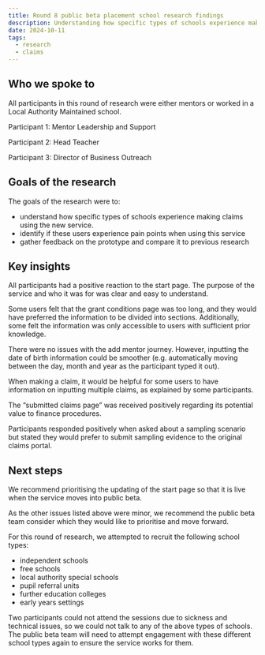 ```yaml
---
title: Round 8 public beta placement school research findings
description: Understanding how specific types of schools experience making claims
date: 2024-10-11
tags:
  - research
  - claims
---
```


## Who we spoke to

All participants in this round of research were either mentors or worked in a Local Authority Maintained school.

Participant 1: Mentor Leadership and Support

Participant 2: Head Teacher

Participant 3: Director of Business Outreach

## Goals of the research

The goals of the research were to:

- understand how specific types of schools experience making claims using the new service.
- identify if these users experience pain points when using this service
- gather feedback on the prototype and compare it to previous research

## Key insights

All participants had a positive reaction to the start page. The purpose of the service and who it was for was clear and easy to understand.

Some users felt that the grant conditions page was too long, and they would have preferred the information to be divided into sections. Additionally, some felt the information was only accessible to users with sufficient prior knowledge.

There were no issues with the add mentor journey. However, inputting the date of birth information could be smoother (e.g. automatically moving between the day, month and year as the participant typed it out).

When making a claim, it would be helpful for some users to have information on inputting multiple claims, as explained by some participants.

The “submitted claims page” was received positively regarding its potential value to finance procedures.

Participants responded positively when asked about a sampling scenario but stated they would prefer to submit sampling evidence to the original claims portal.

## Next steps

We recommend prioritising the updating of the start page so that it is live when the service moves into public beta.

As the other issues listed above were minor, we recommend the public beta team consider which they would like to prioritise and move forward.

For this round of research, we attempted to recruit the following school types:

- independent schools
- free schools
- local authority special schools
- pupil referral units
- further education colleges
- early years settings

Two participants could not attend the sessions due to sickness and technical issues, so we could not talk to any of the above types of schools. The public beta team will need to attempt engagement with these different school types again to ensure the service works for them.
